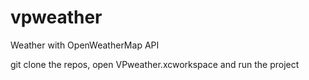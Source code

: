 # vpweather

Weather with OpenWeatherMap API

git clone the repos, open VPweather.xcworkspace and run the project
